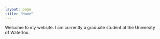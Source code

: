```yaml
---
layout: page
title: "Home"
---
```


Welcome to my website. I am currently a graduate student at the University of Waterloo. 
